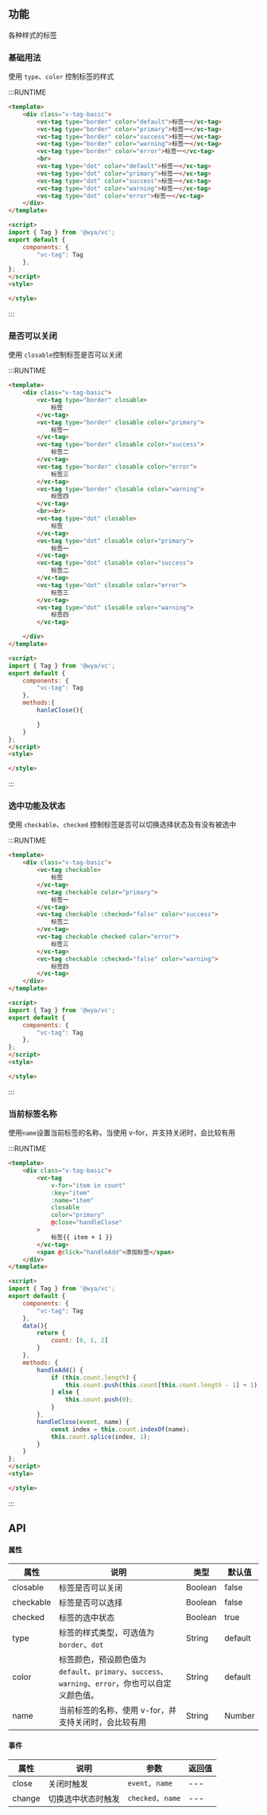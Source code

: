 ## 功能
各种样式的标签

### 基础用法
使用 `type`、`color` 控制标签的样式

:::RUNTIME
```html
<template>
	<div class="v-tag-basic">
		<vc-tag type="border" color="default">标签一</vc-tag>
		<vc-tag type="border" color="primary">标签一</vc-tag>
		<vc-tag type="border" color="success">标签一</vc-tag>
		<vc-tag type="border" color="warning">标签一</vc-tag>
		<vc-tag type="border" color="error">标签一</vc-tag>
		<br>
		<vc-tag type="dot" color="default">标签一</vc-tag>
		<vc-tag type="dot" color="primary">标签一</vc-tag>
		<vc-tag type="dot" color="success">标签一</vc-tag>
		<vc-tag type="dot" color="warning">标签一</vc-tag>
		<vc-tag type="dot" color="error">标签一</vc-tag>
	</div>
</template>

<script>
import { Tag } from '@wya/vc';
export default {
	components: {
		"vc-tag": Tag
	},
};
</script>
<style>

</style>
```
:::


### 是否可以关闭
使用 `closable`控制标签是否可以关闭

:::RUNTIME
```html
<template>
	<div class="v-tag-basic">
		<vc-tag type="border" closable>
			标签
		</vc-tag>
		<vc-tag type="border" closable color="primary">
			标签一
		</vc-tag>
		<vc-tag type="border" closable color="success">
			标签二
		</vc-tag>
		<vc-tag type="border" closable color="error">
			标签三
		</vc-tag>
		<vc-tag type="border" closable color="warning">
			标签四
		</vc-tag>
		<br><br>
		<vc-tag type="dot" closable>
			标签
		</vc-tag>
		<vc-tag type="dot" closable color="primary">
			标签一
		</vc-tag>
		<vc-tag type="dot" closable color="success">
			标签二
		</vc-tag>
		<vc-tag type="dot" closable color="error">
			标签三
		</vc-tag>
		<vc-tag type="dot" closable color="warning">
			标签四
		</vc-tag>

	</div>
</template>

<script>
import { Tag } from '@wya/vc';
export default {
	components: {
		"vc-tag": Tag
	},
	methods:{
		hanleClose(){

		}
	}
};
</script>
<style>

</style>
```
:::

### 选中功能及状态
使用 `checkable`、`checked` 控制标签是否可以切换选择状态及有没有被选中

:::RUNTIME
```html
<template>
	<div class="v-tag-basic">
		<vc-tag checkable>
			标签
		</vc-tag>
		<vc-tag checkable color="primary">
			标签一
		</vc-tag>
		<vc-tag checkable :checked="false" color="success">
			标签二
		</vc-tag>
		<vc-tag checkable checked color="error">
			标签三
		</vc-tag>
		<vc-tag checkable :checked="false" color="warning">
			标签四
		</vc-tag>
	</div>
</template>

<script>
import { Tag } from '@wya/vc';
export default {
	components: {
		"vc-tag": Tag
	},
};
</script>
<style>

</style>
```
:::

### 当前标签名称
使用`name`设置当前标签的名称，当使用 v-for，并支持关闭时，会比较有用

:::RUNTIME
```html
<template>
	<div class="v-tag-basic">
		<vc-tag
			v-for="item in count"
			:key="item"
			:name="item"
			closable
			color="primary"
			@close="handleClose"
		>
			标签{{ item + 1 }}
		</vc-tag>
		<span @click="handleAdd">添加标签</span>
	</div>
</template>

<script>
import { Tag } from '@wya/vc';
export default {
	components: {
		"vc-tag": Tag
	},
	data(){
		return {
			count: [0, 1, 2]
		}
	},
	methods: {
		handleAdd() {
			if (this.count.length) {
				this.count.push(this.count[this.count.length - 1] + 1);
			} else {
				this.count.push(0);
			}
		},
		handleClose(event, name) {
			const index = this.count.indexOf(name);
			this.count.splice(index, 1);
		}
	}
};
</script>
<style>

</style>
```
:::



## API

#### 属性

属性 | 说明 | 类型 | 默认值
---|---|---|---
closable | 标签是否可以关闭 | Boolean | false
checkable | 标签是否可以选择 | Boolean | false
checked | 标签的选中状态 | Boolean | true
type | 标签的样式类型，可选值为 `border`、`dot` | String | default
color | 标签颜色，预设颜色值为`default`、`primary`、`success`、`warning`、`error`，你也可以自定义颜色值。 | String | default
name | 当前标签的名称，使用 v-for，并支持关闭时，会比较有用 | String  |  Number | -


#### 事件

属性 | 说明 | 参数 | 返回值
---|---|---|---
close | 关闭时触发 |  `event, name` | ---
change | 切换选中状态时触发	 |  `checked, name` | ---
